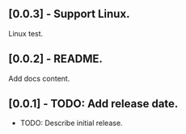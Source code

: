 ## [0.0.3] - Support Linux.
Linux test.

## [0.0.2] - README.
Add docs content.

## [0.0.1] - TODO: Add release date.

* TODO: Describe initial release.
